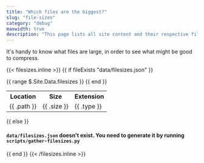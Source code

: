 ```yaml
---
title: "Which files are the biggest?"
slug: "file-sizes"
category: "debug"
maxwidth: true
description: "This page lists all site content and their respective file sizes"
---
```


It's handy to know what files are large, in order to see what might be good to compress.

{{< filesizes.inline >}}
{{ if fileExists "data/filesizes.json" }}
<table>
  <tr>
    <th>Location</th>
    <th>Size</th>
    <th>Extension</th>
  </tr>
  {{ range $.Site.Data.filesizes }}
  <tr {{ if in .path ".DS_Store" }}style="background-color: yellow"{{ end }}>
    <td>{{ .path }}</td>
    <td>{{ .size }}</td>
    <td>{{ .type }}</td>
  </tr>
  {{ end }}
</table>
{{ else }}
<h4><code>data/filesizes.json</code> doesn't exist. You need to generate it by running <code>scripts/gather-filesizes.py</code></h4>
{{ end }}
{{< /filesizes.inline >}}
